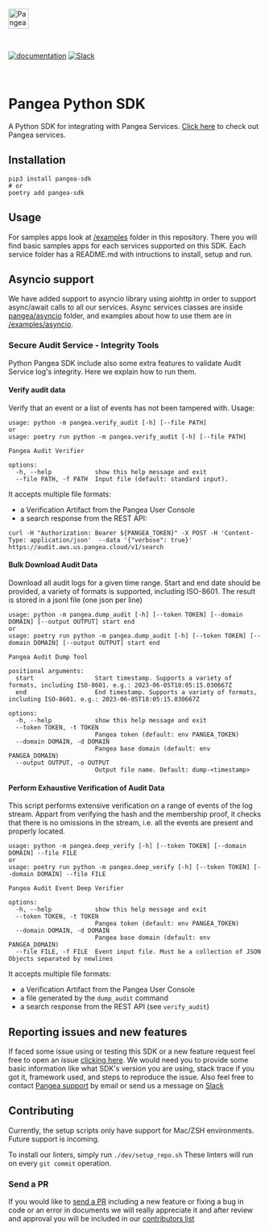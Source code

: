 <p>
  <br />
  <a href="https://pangea.cloud?utm_source=github&utm_medium=node-sdk" target="_blank" rel="noopener noreferrer">
    <img src="https://pangea-marketing.s3.us-west-2.amazonaws.com/pangea-color.svg" alt="Pangea Logo" height="40" />
  </a>
  <br />
</p>

<p>
<br />

[![documentation](https://img.shields.io/badge/documentation-pangea-blue?style=for-the-badge&labelColor=551B76)](https://pangea.cloud/docs/sdk/python/)
[![Slack](https://img.shields.io/badge/Slack-4A154B?style=for-the-badge&logo=slack&logoColor=white)](https://pangea.cloud/join-slack/)

<br />
</p>

# Pangea Python SDK

A Python SDK for integrating with Pangea Services. [Click here](https://pangea.cloud/docs/#everything-a-builder-needs-united) to check out Pangea services.

## Installation

```
pip3 install pangea-sdk
# or
poetry add pangea-sdk
```

## Usage

For samples apps look at [/examples](https://github.com/pangeacyber/pangea-python/tree/main/examples) folder in this repository. There you will find basic samples apps for each services supported on this SDK. Each service folder has a README.md with intructions to install, setup and run.


## Asyncio support

We have added support to asyncio library using aiohttp in order to support async/await calls to all our services.
Async services classes are inside [pangea/asyncio](https://github.com/pangeacyber/pangea-python/tree/main/packages/pangea-sdk/pangea/asyncio) folder, and examples about how to use them are in [/examples/asyncio](https://github.com/pangeacyber/pangea-python/tree/main/examples).


### Secure Audit Service - Integrity Tools

Python Pangea SDK include also some extra features to validate Audit Service log's integrity. Here we explain how to run them.

#### Verify audit data

Verify that an event or a list of events has not been tampered with. Usage:

```
usage: python -m pangea.verify_audit [-h] [--file PATH]
or
usage: poetry run python -m pangea.verify_audit [-h] [--file PATH]

Pangea Audit Verifier

options:
  -h, --help            show this help message and exit
  --file PATH, -f PATH  Input file (default: standard input).
```

It accepts multiple file formats:
- a Verification Artifact from the Pangea User Console
- a search response from the REST API:

```
curl -H "Authorization: Bearer ${PANGEA_TOKEN}" -X POST -H 'Content-Type: application/json'  --data '{"verbose": true}' https://audit.aws.us.pangea.cloud/v1/search
```


#### Bulk Download Audit Data

Download all audit logs for a given time range. Start and end date should be provided,
a variety of formats is supported, including ISO-8601. The result is stored in a
jsonl file (one json per line)

```
usage: python -m pangea.dump_audit [-h] [--token TOKEN] [--domain DOMAIN] [--output OUTPUT] start end
or
usage: poetry run python -m pangea.dump_audit [-h] [--token TOKEN] [--domain DOMAIN] [--output OUTPUT] start end

Pangea Audit Dump Tool

positional arguments:
  start                 Start timestamp. Supports a variety of formats, including ISO-8601. e.g.: 2023-06-05T18:05:15.030667Z
  end                   End timestamp. Supports a variety of formats, including ISO-8601. e.g.: 2023-06-05T18:05:15.030667Z

options:
  -h, --help            show this help message and exit
  --token TOKEN, -t TOKEN
                        Pangea token (default: env PANGEA_TOKEN)
  --domain DOMAIN, -d DOMAIN
                        Pangea base domain (default: env PANGEA_DOMAIN)
  --output OUTPUT, -o OUTPUT
                        Output file name. Default: dump-<timestamp>
```

#### Perform Exhaustive Verification of Audit Data

This script performs extensive verification on a range of events of the log stream. Appart from verifying the hash
and the membership proof, it checks that there is no omissions in the stream, i.e. all the events are present and properly located.

```
usage: python -m pangea.deep_verify [-h] [--token TOKEN] [--domain DOMAIN] --file FILE
or
usage: poetry run python -m pangea.deep_verify [-h] [--token TOKEN] [--domain DOMAIN] --file FILE

Pangea Audit Event Deep Verifier

options:
  -h, --help            show this help message and exit
  --token TOKEN, -t TOKEN
                        Pangea token (default: env PANGEA_TOKEN)
  --domain DOMAIN, -d DOMAIN
                        Pangea base domain (default: env PANGEA_DOMAIN)
  --file FILE, -f FILE  Event input file. Must be a collection of JSON Objects separated by newlines
```

It accepts multiple file formats:
- a Verification Artifact from the Pangea User Console
- a file generated by the `dump_audit` command
- a search response from the REST API (see `verify_audit`)


## Reporting issues and new features

If faced some issue using or testing this SDK or a new feature request feel free to open an issue [clicking here](https://github.com/pangeacyber/pangea-python/issues).
We would need you to provide some basic information like what SDK's version you are using, stack trace if you got it, framework used, and steps to reproduce the issue.
Also feel free to contact [Pangea support](mailto:support@pangea.cloud) by email or send us a message on [Slack](https://pangea.cloud/join-slack/)


## Contributing

Currently, the setup scripts only have support for Mac/ZSH environments.
Future support is incoming.

To install our linters, simply run `./dev/setup_repo.sh`
These linters will run on every `git commit` operation.

### Send a PR

If you would like to [send a PR](https://github.com/pangeacyber/pangea-python/pulls) including a new feature or fixing a bug in code or an error in documents we will really appreciate it and after review and approval you will be included in our [contributors list](https://github.com/pangeacyber/pangea-python/blob/main/packages/pangea-sdk/CONTRIBUTING.md)
